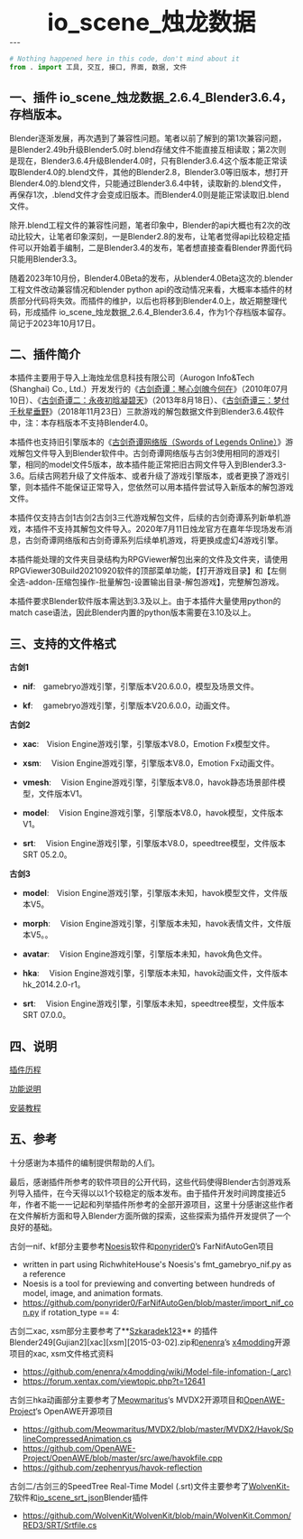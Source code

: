 <div align="center" style="font-size: 42px; font-weight:bold;">io_scene_烛龙数据</div>
---

```py
# Nothing happened here in this code, don't mind about it
from . import 工具, 交互, 接口, 界面, 数据, 文件
```



## 一、插件 io_scene_烛龙数据\_2.6.4\_Blender3.6.4，存档版本。

Blender逐渐发展，再次遇到了兼容性问题。笔者以前了解到的第1次兼容问题，是Blender2.49b升级Blender5.0时.blend存储文件不能直接互相读取；第2次则是现在，Blender3.6.4升级Blender4.0时，只有Blender3.6.4这个版本能正常读取Blender4.0的.blend文件，其他的Blender2.8，Blender3.0等旧版本，想打开Blender4.0的.blend文件，只能通过Blender3.6.4中转，读取新的.blend文件，再保存1次，.blend文件才会变成旧版本。而Blender4.0则是能正常读取旧.blend文件。

除开.blend工程文件的兼容性问题，笔者印象中，Blender的api大概也有2次的改动比较大，让笔者印象深刻，一是Blender2.8的发布，让笔者觉得api比较稳定插件可以开始着手编制，二是Blender3.4的发布，笔者想直接查看Blender界面代码只能用Blender3.3。

随着2023年10月份，Blender4.0Beta的发布，从blender4.0Beta这次的.blender工程文件改动兼容情况和blender python api的改动情况来看，大概率本插件的材质部分代码将失效。而插件的维护，以后也将移到Blender4.0上，故近期整理代码，形成插件 io_scene_烛龙数据\_2.6.4\_Blender3.6.4，作为1个存档版本留存。简记于2023年10月17日。



## 二、插件简介

本插件主要用于导入上海烛龙信息科技有限公司（Aurogon Info&Tech (Shanghai) Co., Ltd.）开发发行的《[古剑奇谭：琴心剑魄今何在]("")》（2010年07月10日）、《[古剑奇谭二：永夜初晗凝碧天]("")》（2013年8月18日）、《[古剑奇谭三：梦付千秋星垂野]("")》（2018年11月23日）三款游戏的解包数据文件到Blender3.6.4软件中，注：本存档版本不支持Blender4.0。

本插件也支持旧引擎版本的《[古剑奇谭网络版（Swords of Legends Online）]("")》游戏解包文件导入到Blender软件中。古剑奇谭网络版与古剑3使用相同的游戏引擎，相同的model文件5版本，故本插件能正常把旧古网文件导入到Blender3.3-3.6。后续古网若升级了文件版本、或者升级了游戏引擎版本，或者更换了游戏引擎，则本插件不能保证正常导入，您依然可以用本插件尝试导入新版本的解包游戏文件。

本插件仅支持古剑1古剑2古剑3三代游戏解包文件，后续的古剑奇谭系列新单机游戏，本插件不支持其解包文件导入。2020年7月11日烛龙官方在嘉年华现场发布消息，古剑奇谭网络版和古剑奇谭系列后续单机游戏，将更换成虚幻4游戏引擎。

本插件能处理的文件夹目录结构为RPGViewer解包出来的文件及文件夹，请使用RPGViewer30Build20210920软件的顶部菜单功能，【打开游戏目录】和【左侧全选-addon-压缩包操作-批量解包-设置输出目录-解包游戏】，完整解包游戏。

本插件要求Blender软件版本需达到3.3及以上。由于本插件大量使用python的match case语法，因此Blender内置的python版本需要在3.10及以上。



## 三、支持的文件格式

**古剑1**


- **nif**:　gamebryo游戏引擎，引擎版本V20.6.0.0，模型及场景文件。

- **kf**: 　gamebryo游戏引擎，引擎版本V20.6.0.0，动画文件。

**古剑2**


- **xac**:　Vision Engine游戏引擎，引擎版本V8.0，Emotion Fx模型文件。

- **xsm**: 　Vision Engine游戏引擎，引擎版本V8.0，Emotion Fx动画文件。

- **vmesh**:  　Vision Engine游戏引擎，引擎版本V8.0，havok静态场景部件模型，文件版本V1。

- **model**:  　Vision Engine游戏引擎，引擎版本V8.0，havok模型，文件版本V1。

- **srt**:  　Vision Engine游戏引擎，引擎版本V8.0，speedtree模型，文件版本SRT 05.2.0。

**古剑3**


- **model**:　Vision Engine游戏引擎，引擎版本未知，havok模型文件，文件版本V5。

- **morph**: 　Vision Engine游戏引擎，引擎版本未知，havok表情文件，文件版本V5。。

- **avatar**: 　Vision Engine游戏引擎，引擎版本未知，havok角色文件。

- **hka**: 　Vision Engine游戏引擎，引擎版本未知，havok动画文件，文件版本hk_2014.2.0-r1。

- **srt**:  　Vision Engine游戏引擎，引擎版本未知，speedtree模型，文件版本SRT 07.0.0。



## 四、说明

[插件历程](插件历程.md)

[功能说明](功能说明.docx)

[安装教程](安装教程.docx)



## 五、参考

十分感谢为本插件的编制提供帮助的人们。

最后，感谢插件所参考的软件项目的公开代码，这些代码使得Blender古剑游戏系列导入插件，在今天得以以1个较稳定的版本发布。由于插件开发时间跨度接近5年，作者不能一一记起和列举插件所参考的全部开源项目，这里十分感谢这些作者在文件解析方面和导入Blender方面所做的探索，这些探索为插件开发提供了一个良好的基础。

古剑一nif、kf部分主要参考[Noesis](http://www.richwhitehouse.com/index.php?content=inc_projects.php)软件和[ponyrider0](https://github.com/ponyrider0)’s  FarNifAutoGen项目
- written in part using RichwhiteHouse's Noesis's fmt_gamebryo_nif.py as a reference 
- Noesis is a tool for previewing and converting between hundreds of model, image, and animation formats. 
- https://github.com/ponyrider0/FarNifAutoGen/blob/master/import_nif_con.py  if rotation_type == 4:

古剑二xac, xsm部分主要参考了**[Szkaradek123](https://forum.xentax.com/memberlist.php?mode=viewprofile&u=26056)** 的插件Blender249\[Gujian2\]\[xac\]\[xsm\]\[2015-03-02\].zip和[enenra](https://github.com/enenra)’s [x4modding](https://github.com/enenra/x4modding)开源项目的xac, xsm文件格式资料

- https://github.com/enenra/x4modding/wiki/Model-file-infomation-(_arc)
- https://forum.xentax.com/viewtopic.php?t=12641

古剑三hka动画部分主要参考了[Meowmaritus](https://github.com/Meowmaritus)‘s MVDX2开源项目和[OpenAWE-Project](https://github.com/OpenAWE-Project)‘s OpenAWE开源项目
- https://github.com/Meowmaritus/MVDX2/blob/master/MVDX2/Havok/SplineCompressedAnimation.cs
- https://github.com/OpenAWE-Project/OpenAWE/blob/master/src/awe/havokfile.cpp
- https://github.com/zephenryus/havok-reflection

古剑二/古剑三的SpeedTree Real-Time Model (.srt)文件主要参考了[WolvenKit-7](https://github.com/WolvenKit/WolvenKit-7)软件和[io_scene_srt_json](https://github.com/ArdCarraigh/Blender_SRT_JSON_Addon)Blender插件
-  https://github.com/WolvenKit/WolvenKit/blob/main/WolvenKit.Common/RED3/SRT/Srtfile.cs

